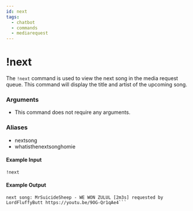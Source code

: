 ```yaml
---
id: next
tags:
  - chatbot
  - commands
  - mediarequest
---
```

# !next

The `!next` command is used to view the next song in the media request queue. This command will display the title and artist of the upcoming song.

### Arguments

- This command does not require any arguments.

### Aliases

- nextsong
- whatisthenextsonghomie

#### Example Input

```
!next
```

#### Example Output

```
next song: MrSuicideSheep - WE WON ZULUL [2m3s] requested by LordFluffyButt https://youtu.be/9OG-Qr1qAe4```
